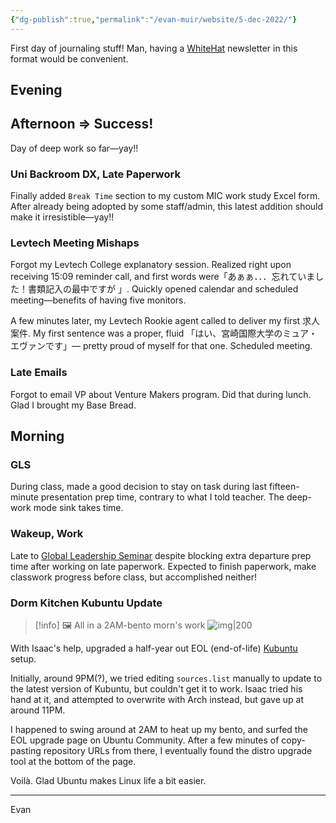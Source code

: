 ```yaml
---
{"dg-publish":true,"permalink":"/evan-muir/website/5-dec-2022/"}
---
```


First day of journaling stuff!
Man, having a [WhiteHat](MIC/WhiteHat%20ICT/WhiteHat%20ICT.md) newsletter in this format would be convenient.

## Evening

## Afternoon  ⇒ Success!
Day of deep work so far—yay!!

### Uni Backroom DX, Late Paperwork
Finally added `Break Time` section to my custom MIC work study Excel form. After already being adopted by some staff/admin, this latest addition should make it irresistible—yay!!

### Levtech Meeting Mishaps
Forgot my Levtech College explanatory session. Realized right upon receiving 15:09 reminder call, and first words were「あぁぁ．．．忘れていました！書類記入の最中ですが 」. Quickly opened calendar and scheduled meeting—benefits of having five monitors.

A few minutes later, my Levtech Rookie agent called to deliver my first 求人案件. My first sentence was a proper, fluid 「はい、宮崎国際大学のミュア・エヴァンです」— pretty proud of myself for that one. Scheduled meeting.

### Late Emails
Forgot to email VP about Venture Makers program. Did that during lunch. Glad I brought my Base Bread.

## Morning

### GLS
During class, made a good decision to stay on task during last fifteen-minute presentation prep time, contrary to what I told teacher. The deep-work mode sink takes time.  

### Wakeup, Work
Late to [Global Leadership Seminar](MIC/三年/後期/IDS312-1%20Global%20Leadership%20Seminar/IDS312-1%20Global%20Leadership%20Seminar.md) despite blocking extra departure prep time after working on late paperwork. Expected to finish paperwork, make classwork progress before class, but accomplished neither!

### Dorm Kitchen Kubuntu Update

> [!info] 🖼️ All in a 2AM-bento morn's work
> ![img|200](https://lh3.googleusercontent.com/a5s3MEMZTbXr6zEWu3PKubD4drJovfawl3G6RbgMPurpKD0yM8Mug3ksmuhcNVOufuDkGoOVd-3mDKOZCxpHT1zSQNDi1mtnUC_7ARYpDftrxH5PZL4gsjXlqU24Imx-g66JY3H9S4da6sLuqZ7L3K2UEefWj-kIAUmn4tfLxhQcrwt2UTB7LixVUEHKTeYYgQjtrnJv5KKc8I6N8yTgbHm0PLASSFh1BPDq8bEk1Ix0ifNNX31hZP24PePRKah763AKEBL761FJcPnGGg_Y6yjePQm0cJAIFHNeuN0-_wNg9x0bfEWnAhyDK4e-Kfhkhr_WSR90MMsWv3ZjdTsmANdThUkX8LChQq8yxOK4uChls4ORpSZuEksQLXl6reEx-jqrnj1C16QriCzFjCx7O2cEQZ_ifHm_u0uMFjd2BO2HBAO-dhJjwKafSB9wmtNoBxHG5VxqkctblpywIxC1fKouqsXZhzs9AfQbvZizu6lShGy6uskZmvNlZoVZEXoYatDiW_ut6uVaocN0FuHLMvD7-zZC_jS_7U8WBWiaQtk6hR8v_W6931Rfa8Rat3VyWMbFMm195VMOwZJbhKFLHSzsfOf5SqRKVYjBAI1BzBtrYcUn7Aa08jF3uuU3rESSNd3irtRHGgI_L0wOe0UMt7IFryO3-YFkc1EoJpBfsPcjKJOynEBzDxUaoimYkaJDxqOIejNuWVc35-RT_ajIvTFVIU1_i3a7CIz1RThZSUDv7irkByROJDcLbc8-v2ftjkErNrMVMqUqb4wmP7c-qwF1hyeQSt8p1w_G3D1lOIDpXHHaI6dWvkJKxOK_hPw5DOt34282sr-wnepuN6EOX_w2_WKFV8oNyqVQm2phiLsiB-jYf2Y5prOxZy0KFhOQycAiP9k2SzMnIRnRso0j_eErYwT47C_iJGCcKc2c5JZw3A=w543-h964-no?authuser=0)

With Isaac's help, upgraded a half-year out EOL (end-of-life) [Kubuntu](Kubuntu.md) setup.

Initially, around 9PM(?), we tried editing `sources.list` manually to update to the latest version of Kubuntu, but couldn't get it to work. Isaac tried his hand at it, and attempted to overwrite with Arch instead, but gave up at around 11PM.

I happened to swing around at 2AM to heat up my bento, and surfed the EOL upgrade page on Ubuntu Community. After a few minutes of copy-pasting repository URLs from there, I eventually found the distro upgrade tool at the bottom of the page.

Voilà. Glad Ubuntu makes Linux life a bit easier.

---

Evan